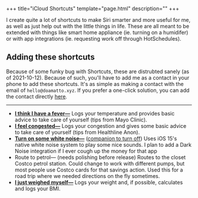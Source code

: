 +++
title="iCloud Shortcuts"
template="page.html"
description=""
+++

I create quite a lot of shortcuts to make Siri smarter and more useful for me, as well as just help out with the little things in life. These are all meant to be extended with things like smart home appliance (ie. turning on a humidifer) or with app integrations (ie. requesting work off through HotSchedules). 

## Adding these shortcuts
Because of some funky bug with Shortcuts, these are distrubted sanely (as of 2021-10-12). Because of such, you'll have to add me as a contact in your phone to add these shortcuts. It's as simple as making a contact with the email of `hello@doamatto.xyz`. If you prefer a one-click solution, you can add the contact directly [here](/icloud-shortcuts/vcard.vcf).

---

- [**I think I have a fever&mdash;**](/icloud-shortcuts/fever-qa.shortcut) Logs your temperature and provides basic advice to take care of yourself (tips from Mayo Clinic). 
- [**I feel congested&mdash;**](/icloud-shortcuts/congestion-qa.shortcut) Logs your congestion and gives some basic advice to take care of yourself (tips from Healthline Anon).
- [**Turn on some white noise&mdash;**](/icloud-shortcuts/whitenoise-on.shortcut) ([companion to turn off](/icloud-shortcuts/whitenoise-off.shortcut)) Uses iOS 15's native white noise system to play some nice sounds. I plan to add a Dark Noise integration if I ever cough up the money for that app
- Route to petrol&mdash; (needs polishing before release) Routes to the closet Costco petrol station. Could change to work with different pumps, but most people use Costco cards for that savings action. Used this for a road trip where we needed directions on the fly sometimes.
- [**I just weighed myself&mdash;**](/icloud-shortcuts/weight-log.shortcut) Logs your weight and, if possible, calculates and logs your BMI.
